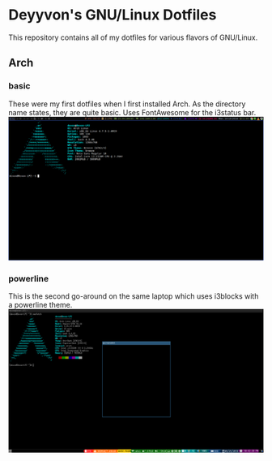 # Deyyvon's GNU/Linux Dotfiles
This repository contains all of my dotfiles for various flavors of GNU/Linux.

## Arch
### basic
These were my first dotfiles when I first installed Arch. As the directory name states,
they are quite basic. Uses FontAwesome for the i3status bar.
![Screenshot](/screenshots/basic.png?raw=true "basic")

### powerline
This is the second go-around on the same laptop which uses i3blocks with a powerline theme.
![Screenshot](/screenshots/powerline.png?raw=true "powerline")
